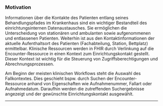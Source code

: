 ### Motivation

Informationen über die Kontakte des Patienten entlang seines Behandlungspfades im Krankenhaus sind ein wichtiger Bestandteil des einrichtungsinternen Datenaustausches.
Sie ermöglichen die Unterscheidung von stationären und ambulanten sowie aufgenommenen und entlassenen Patienten.
Weiterhin ist aus den Kontaktinformationen der aktuelle Aufenthaltsort des Patienten (Fachabteilung, Station, Bettplatz) ermittelbar.
Klinische Ressourcen werden in FHIR durch Verlinkung auf die Encounter-Ressource in einen Kontext zum Einrichtungskontakt gestellt. Dieser Kontext ist wichtig für die Steuerung von Zugriffsberechtigungen und Abrechnungsprozessen.

Am Beginn der meisten klinischen Workflows steht die Auswahl des Fallkontextes. Dies geschieht bspw. durch Suchen der Encounter-Ressource anhand von Eigenschaften wie Aufnahmenummer, Fallart oder Aufnahmedatum. Daraufhin werden die zutreffenden Suchergebnisse angezeigt und der gewünschte Einrichtungskontakt ausgewählt.

---
